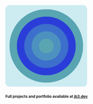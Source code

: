 <a href="https://github.com/jb3/fractal"><img width="256px" src="fractal-20251030-124132.png"/></a>

<sub>**Full projects and portfolio available at [jb3.dev](https://jb3.dev/)**</sub>
